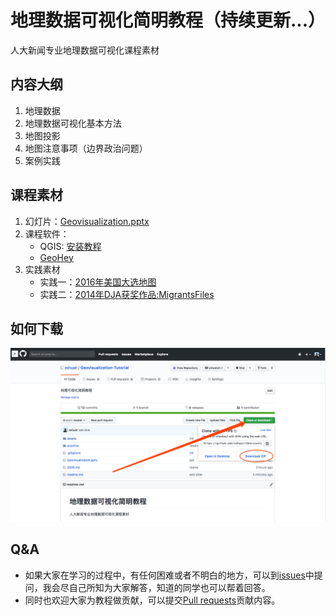 # 地理数据可视化简明教程（持续更新...）

人大新闻专业地理数据可视化课程素材

## 内容大纲
1. 地理数据
2. 地理数据可视化基本方法
3. 地图投影
4. 地图注意事项（边界政治问题）
5. 案例实践

## 课程素材
1. 幻灯片：[Geovisualization.pptx](./Geovisualization.pptx)
2. 课程软件：
    - QGIS: [安装教程](./QGIS.md)
    - [GeoHey](https://geohey.com)
3. 实践素材
    - 实践一：[2016年美国大选地图](./practice/practice-01-美国大选)
    - 实践二：[2014年DJA获奖作品:MigrantsFiles](./practice/practice-02-MigrantsFiles)

## 如何下载
![](assets/github-download.png)


## Q&A
- 如果大家在学习的过程中，有任何困难或者不明白的地方，可以到[issues](https://github.com/sshuair/Geovisualization-Tutorial/issues)中提问，我会尽自己所知为大家解答，知道的同学也可以帮着回答。
- 同时也欢迎大家为教程做贡献，可以提交[Pull requests](https://github.com/sshuair/Geovisualization-Tutorial/pulls)贡献内容。